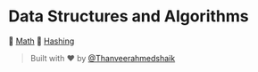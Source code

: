 # Data Structures and Algorithms

📁 [Math](Math/)
📁 [Hashing](Hashing/)


> Built with ❤️ by [@Thanveerahmedshaik](https://github.com/Thanveerahmedshaik)